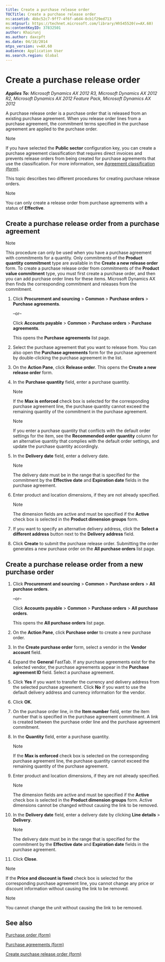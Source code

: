 ```yaml
---
title: Create a purchase release order
TOCTitle: Create a purchase release order
ms:assetid: 4bbc52c7-9ff7-4f6f-a6d4-0cb1f29ed713
ms:mtpsurl: https://technet.microsoft.com/library/Hh545520(v=AX.60)
ms:contentKeyID: 37832501
author: Khairunj
ms.author: daxcpft
ms.date: 04/18/2014
mtps_version: v=AX.60
audience: Application User
ms.search.region: Global
---
```


# Create a purchase release order 


_**Applies To:** Microsoft Dynamics AX 2012 R3, Microsoft Dynamics AX 2012 R2, Microsoft Dynamics AX 2012 Feature Pack, Microsoft Dynamics AX 2012_

A purchase release order is a purchase order that is released from an existing purchase agreement. When you release order lines from a purchase agreement, the commitment terms specified in the purchase agreement are applied to the purchase order.


> [!NOTE]
> <P>If you have selected the <STRONG>Public sector</STRONG> configuration key, you can create a purchase agreement classification that requires direct invoices and prevents release orders from being created for purchase agreements that use the classification. For more information, see <A href="https://technet.microsoft.com/library/hh802986(v=ax.60)">Agreement classification (form)</A>.</P>



This topic describes two different procedures for creating purchase release orders.


> [!NOTE]
> <P>You can only create a release order from purchase agreements with a status of <STRONG>Effective</STRONG>.</P>



## Create a purchase release order from a purchase agreement


> [!NOTE]
> <P>This procedure can only be used when you have a purchase agreement with commitments for a quantity. Only commitments of the <STRONG>Product quantity commitment</STRONG> type are available in the <STRONG>Create a new release order</STRONG> form. To create a purchase release order from commitments of the <STRONG>Product value commitment</STRONG> type, you must first create a purchase order, and then you can add purchase order lines for these items. Microsoft Dynamics AX then finds the corresponding commitment and releases from the commitment.</P>



1.  Click **Procurement and sourcing** \> **Common** \> **Purchase orders** \> **Purchase agreements**.
    
    –or–
    
    Click **Accounts payable** \> **Common** \> **Purchase orders** \> **Purchase agreements**.
    
    This opens the **Purchase agreements** list page.

2.  Select the purchase agreement that you want to release from. You can also open the **Purchase agreements** form for the purchase agreement by double-clicking the purchase agreement in the list.

3.  On the **Action Pane**, click **Release order**. This opens the **Create a new release order** form.

4.  In the **Purchase quantity** field, enter a purchase quantity.
    

    > [!NOTE]
    > <P>If the <STRONG>Max is enforced</STRONG> check box is selected for the corresponding purchase agreement line, the purchase quantity cannot exceed the remaining quantity of the commitment in the purchase agreement.</P>

    

    > [!NOTE]
    > <P>If you enter a purchase quantity that conflicts with the default order settings for the item, see the <STRONG>Recommended order quantity</STRONG> column for an alternative quantity that complies with the default order settings, and update the purchase quantity accordingly.</P>



5.  In the **Delivery date** field, enter a delivery date.
    

    > [!NOTE]
    > <P>The delivery date must be in the range that is specified for the commitment by the <STRONG>Effective date</STRONG> and <STRONG>Expiration date</STRONG> fields in the purchase agreement.</P>



6.  Enter product and location dimensions, if they are not already specified.
    

    > [!NOTE]
    > <P>The dimension fields are active and must be specified if the <STRONG>Active</STRONG> check box is selected in the <STRONG>Product dimension groups</STRONG> form.</P>



7.  If you want to specify an alternative delivery address, click the **Select a different address** button next to the **Delivery address** field.

8.  Click **Create** to submit the purchase release order. Submitting the order generates a new purchase order on the **All purchase orders** list page.

## Create a purchase release order from a new purchase order

1.  Click **Procurement and sourcing** \> **Common** \> **Purchase orders** \> **All purchase orders**.
    
    –or–
    
    Click **Accounts payable** \> **Common** \> **Purchase orders** \> **All purchase orders**.
    
    This opens the **All purchase orders** list page.

2.  On the **Action Pane**, click **Purchase order** to create a new purchase order.

3.  In the **Create purchase order** form, select a vendor in the **Vendor account** field.

4.  Expand the **General** FastTab. If any purchase agreements exist for the selected vendor, the purchase agreements appear in the **Purchase agreement ID** field. Select a purchase agreement.

5.  Click **Yes** if you want to transfer the currency and delivery address from the selected purchase agreement. Click **No** if you want to use the default delivery address and currency information for the vendor.

6.  Click **OK**.

7.  On the purchase order line, in the **Item number** field, enter the item number that is specified in the purchase agreement commitment. A link is created between the purchase order line and the purchase agreement commitment.

8.  In the **Quantity** field, enter a purchase quantity.
    

    > [!NOTE]
    > <P>If the <STRONG>Max is enforced</STRONG> check box is selected on the corresponding purchase agreement line, the purchase quantity cannot exceed the remaining quantity of the purchase agreement.</P>



9.  Enter product and location dimensions, if they are not already specified.
    

    > [!NOTE]
    > <P>The dimension fields are active and must be specified if the <STRONG>Active</STRONG> check box is selected in the <STRONG>Product dimension groups</STRONG> form. Active dimensions cannot be changed without causing the link to be removed.</P>



10. In the **Delivery date** field, enter a delivery date by clicking **Line details** \> **Delivery**.
    

    > [!NOTE]
    > <P>The delivery date must be in the range that is specified for the commitment by the <STRONG>Effective date</STRONG> and <STRONG>Expiration date</STRONG> fields in the purchase agreement.</P>



11. Click **Close**.


> [!NOTE]
> <P>If the <STRONG>Price and discount is fixed</STRONG> check box is selected for the corresponding purchase agreement line, you cannot change any price or discount information without causing the link to be removed.</P>




> [!NOTE]
> <P>You cannot change the unit without causing the link to be removed.</P>



## See also

[Purchase order (form)](https://technet.microsoft.com/library/aa557983\(v=ax.60\))

[Purchase agreements (form)](https://technet.microsoft.com/library/hh209550\(v=ax.60\))

[Create purchase release order (form)](https://technet.microsoft.com/library/aa588195\(v=ax.60\))

  


